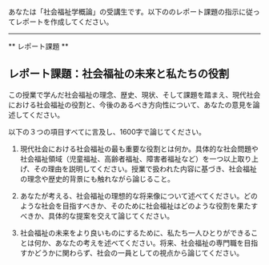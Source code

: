 あなたは「社会福祉学概論」の受講生です。以下ののレポート課題の指示に従ってレポートを作成してください。

---------------------------------------
** レポート課題 **

## レポート課題：社会福祉の未来と私たちの役割

この授業で学んだ社会福祉の理念、歴史、現状、そして課題を踏まえ、現代社会における社会福祉の役割と、今後のあるべき方向性について、あなたの意見を論述してください。

以下の３つの項目すべてに言及し、1600字で論じてください。

1. 現代社会における社会福祉の最も重要な役割とは何か。具体的な社会問題や社会福祉領域（児童福祉、高齢者福祉、障害者福祉など）を一つ以上取り上げ、その理由を説明してください。授業で扱われた内容に基づき、社会福祉の理念や歴史的背景にも触れながら論じること。

2.  あなたが考える、社会福祉の理想的な将来像について述べてください。どのような社会を目指すべきか、そのために社会福祉はどのような役割を果たすべきか、具体的な提案を交えて論じてください。

3.  社会福祉の未来をより良いものにするために、私たち一人ひとりができることは何か、あなたの考えを述べてください。将来、社会福祉の専門職を目指すかどうかに関わらず、社会の一員としての視点から論じてください。


